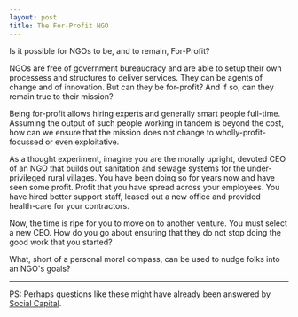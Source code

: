 ```yaml
---
layout: post
title: The For-Profit NGO
---
```


Is it possible for NGOs to be, and to remain, For-Profit?

NGOs are free of government bureaucracy and are able to setup their own processess and structures to deliver services. They can be agents of change and of innovation. But can they be for-profit? And if so, can they remain true to their mission?

Being for-profit allows hiring experts and generally smart people full-time. Assuming the output of such people working in tandem is beyond the cost, how can we ensure that the mission does not change to wholly-profit-focussed or even exploitative.

As a thought experiment, imagine you are the morally upright, devoted CEO of an NGO that builds out sanitation and sewage systems for the under-privileged rural villages. You have been doing so for years now and have seen some profit. Profit that you have spread across your employees. You have hired better support staff, leased out a new office and provided health-care for your contractors.

Now, the time is ripe for you to move on to another venture. You must select a new CEO. How do you go about ensuring that they do not stop doing the good work that you started?

What, short of a personal moral compass, can be used to nudge folks into an NGO's goals?

---

PS: Perhaps questions like these might have already been answered by [Social Capital](https://www.socialcapital.com/about/). 